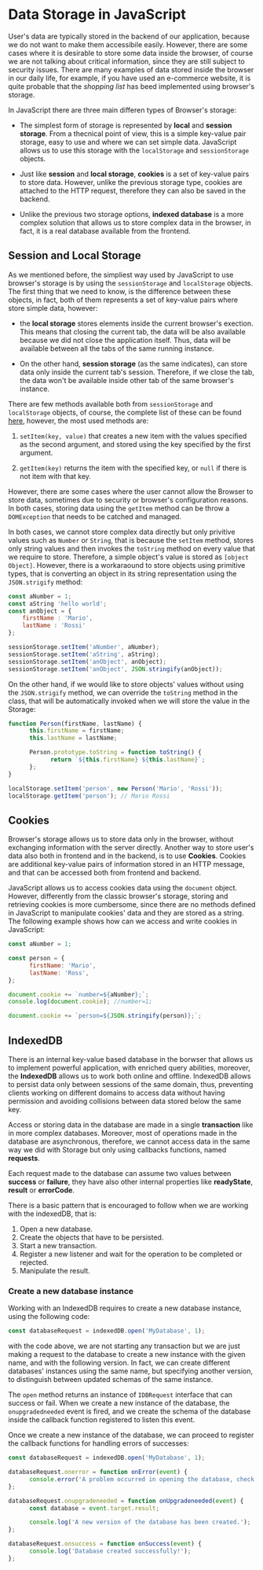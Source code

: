 # Data Storage in JavaScript

User's data are typically stored in the backend of our application, because we do not want to make them accessibile easily. However, there are some cases where it is desirable to store some data inside the browser, of course we are not talking about critical information, since they are still subject to security issues. There are many examples of data stored inside the browser in our daily life, for example, if you have used an e-commerce website, it is quite probable that the _shopping list_ has beed implemented using browser's storage.

In JavaScript there are three main differen types of Browser's storage:

- The simplest form of storage is represented by **local** and **session storage**. From a thecnical point of view, this is a simple key-value pair storage, easy to use and where we can set simple data. JavaScript allows us to use this storage with the `localStorage` and `sessionStorage` objects.
- Just like **session** and **local storage**, **cookies** is a set of key-value pairs to store data. However, unlike the previous storage type, cookies are attached to the HTTP request, therefore they can also be saved in the backend.

- Unlike the previous two storage options, **indexed database** is a more complex solution that allows us to store complex data in the browser, in fact, it is a real database available from the frontend.

## Session and Local Storage

As we mentioned before, the simpliest way used by JavaScript to use browser's storage is by using the `sessionStorage` and `localStorage` objects. The first thing that we need to know, is the difference between these objects, in fact, both of them represents a set of key-value pairs where store simple data, however:

- the **local storage** stores elements inside the current browser's exection. This means that closing the current tab, the data will be also available because we did not close the application itself. Thus, data will be available between all the tabs of the same running instance.

- On the other hand, **session storage** (as the same indicates), can store data only inside the current tab's session. Therefore, if we close the tab, the data won't be available inside other tab of the same browser's instance.

There are few methods available both from `sessionStorage` and `localStorage` objects, of course, the complete list of these can be found [here](https://developer.mozilla.org/en-US/docs/Web/API/Storage), however, the most used methods are:

1. `setItem(key, value)` that creates a new item with the values specified as the second argument, and stored using the key specified by the first argument.

2. `getItem(key)` returns the item with the specified key, or `null` if there is not item with that key.

However, there are some cases where the user cannot allow the Browser to store data, sometimes due to security or browser's configuration reasons. In both cases, storing data using the `getItem` method can be throw a `DOMException` that needs to be catched and managed.

In both cases, we cannot store complex data directly but only privitive values such as `Number` or `String`, that is because the `setItem` method, stores only string values and then invokes the `toString` method on every value that we require to store. Therefore, a simple object's value is stored as `[object Object]`. However, there is a workaraound to store objects using primitive types, that is converting an object in its string representation using the `JSON.strigify` method:

```javascript
const aNumber = 1;
const aString 'hello world';
const anObject = {
    firstName : 'Mario',
    lastName : 'Rossi'
};

sessionStorage.setItem('aNumber', aNumber);
sessionStorage.setItem('aString', aString);
sessionStorage.setItem('anObject', anObject);
sessionStorage.setItem('anObject', JSON.stringify(anObject));
```

On the other hand, if we would like to store objects' values without using the `JSON.strigify` method, we can override the `toString` method in the class, that will be automatically invoked when we will store the value in the Storage:

```javascript
function Person(firstName, lastName) {
      this.firstName = firstName;
      this.lastName = lastName;

      Person.prototype.toString = function toString() {
            return `${this.firstName} ${this.lastName}`;
      };
}

localStorage.setItem('person', new Person('Mario', 'Rossi'));
localStorage.getItem('person'); // Mario Rossi
```

## Cookies

Browser's storage allows us to store data only in the browser, without exchanging information with the server directly. Another way to store user's data also both in frontend and in the backend, is to use **Cookies**. Cookies are additional key-value pairs of information stored in an HTTP message, and that can be accessed both from frontend and backend.

JavaScript allows us to access cookies data using the `document` object. However, differently from the classic browser's storage, storing and retrieving cookies is more cumbersome, since there are no methods defined in JavaScript to manipulate cookies' data and they are stored as a string. The following example shows how can we access and write cookies in JavaScript:

```javascript
const aNumber = 1;

const person = {
      firstName: 'Mario',
      lastName: 'Ross',
};

document.cookie += `number=${aNumber};`;
console.log(document.cookie); //number=1;

document.cookie += `person=${JSON.stringify(person)};`;
```

## IndexedDB

There is an internal key-value based database in the borwser that allows us to implement powerful application, with enriched query abilities, moreover, the **IndexedDB** allows us to work both online and offline. IndexedDB allows to persist data only between sessions of the same domain, thus, preventing clients working on different domains to access data without having permission and avoiding collisions between data stored below the same key.

Access or storing data in the database are made in a single **transaction** like in more complex databases. Moreover, most of operations made in the database are asynchronous, therefore, we cannot access data in the same way we did with Storage but only using callbacks functions, named **requests**.

Each request made to the database can assume two values between **success** or **failure**, they have also other internal properties like **readyState**, **result** or **errorCode**.

There is a basic pattern that is encouraged to follow when we are working with the indexedDB, that is:

1. Open a new database.
2. Create the objects that have to be persisted.
3. Start a new transaction.
4. Register a new listener and wait for the operation to be completed or rejected.
5. Manipulate the result.

### Create a new database instance

Working with an IndexedDB requires to create a new database instance, using the following code:

```javascript
const databaseRequest = indexedDB.open('MyDatabase', 1);
```

with the code above, we are not starting any transaction but we are just making a request to the database to create a new instance with the given name, and with the following version. In fact, we can create different databases' instances using the same name, but specifying another version, to distinguish between updated schemas of the same instance.

The `open` method returns an instance of `IDBRequest` interface that can success or fail. When we create a new instance of the database, the `onupgradedneeded` event is fired, and we create the schema of the database inside the callback function registered to listen this event.

Once we create a new instance of the database, we can proceed to register the callback functions for handling errors of successes:

```javascript
const databaseRequest = indexedDB.open('MyDatabase', 1);

databaseRequest.onerror = function onError(event) {
      console.error('A problem occurred in opening the database, check you permission.');
};

databaseRequest.onupgradeneeded = function onUpgradeneeded(event) {
      const database = event.target.result;

      console.log('A new version of the database has been created.');
};

databaseRequest.onsuccess = function onSuccess(event) {
      console.log('Database created successfully!');
};
```
